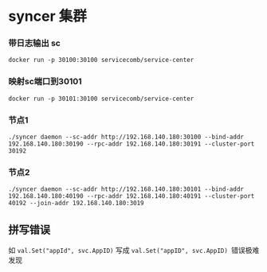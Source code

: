 # syncer 集群

### 带日志输出 sc 
 `docker run -p 30100:30100 servicecomb/service-center`
### 映射sc端口到30101
 `docker run -p 30101:30100 servicecomb/service-center`
### 节点1
`./syncer daemon --sc-addr http://192.168.140.180:30100 --bind-addr 192.168.140.180:30190 --rpc-addr 192.168.140.180:30191 --cluster-port 30192`
### 节点2
`./syncer daemon --sc-addr http://192.168.140.180:30101 --bind-addr 192.168.140.180:40190 --rpc-addr 192.168.140.180:40191 --cluster-port 40192 --join-addr 192.168.140.180:3019`

## 拼写错误
如 `val.Set("appId", svc.AppID)` 写成 `val.Set("appID", svc.AppID) `错误极难发现